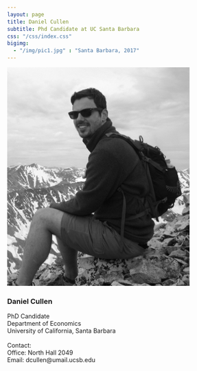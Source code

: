 ```yaml
---
layout: page
title: Daniel Cullen
subtitle: Phd Candidate at UC Santa Barbara
css: "/css/index.css"
bigimg:
  - "/img/pic1.jpg" : "Santa Barbara, 2017"
---
```


<div class="left">
    <img src="/img/dcullen2.jpg" width="425"/>
</div>

<div class="right">
    <p>
        <h3>Daniel Cullen</h3> 
        <p>PhD Candidate<br> 
        Department of Economics<br>  
        University of California, Santa Barbara
        <br><br>
        Contact:<br> 
        Office: North Hall 2049<br>
        Email: dcullen@umail.ucsb.edu</p> 
    </p>
</div>
